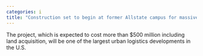 ```yaml
---
categories: i
title: "Construction set to begin at former Allstate campus for massive north suburban logistics facility"
---
```

The project, which is expected to cost more than $500 million including land acquisition, will be one of the largest urban logistics developments in the U.S.